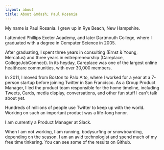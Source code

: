 ```yaml
---
layout: about
title: About &mdash; Paul Rosania
---
```


My name is Paul Rosania. I grew up in Rye Beach, New Hampshire.

I attended Phillips Exeter Academy, and later Dartmouth College, where I
graduated with a degree in Computer Science in 2005.

After graduating, I spent three years in consulting (Ernst & Young,
Mercatus) and three years in entrepreneurship (Careplace,
CollegeJobConnect). In its heyday, Careplace was one of the largest online
healthcare communities, with over 30,000 members.

In 2011, I moved from Boston to Palo Alto, where I worked for a year at a
7-person startup before joining Twitter in San Francisco. As a Group Product
Manager, I led the product team responsible for the home timeline, including
Tweets, Cards, media display, conversations, and other fun stuff I can't
talk about yet.

Hundreds of millions of people use Twitter to keep up with the world.
Working on such an important product was a life-long honor.

I am currently a Product Manager at Slack.

When I am not working, I am running, bodysurfing or snowboarding, depending
on the season. I am an avid technologist and spend much of my free time
tinkering. You can see some of the results on Github.
